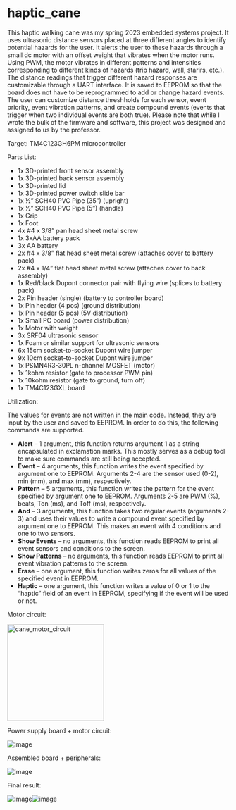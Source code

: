 # haptic_cane
This haptic walking cane was my spring 2023 embedded systems project. It uses ultrasonic distance sensors placed at three different angles to identify potential hazards for the user. It alerts the user to these hazards through a small dc motor with an offset weight that vibrates when the motor runs. Using PWM, the motor vibrates in different patterns and intensities corresponding to different kinds of hazards (trip hazard, wall, starirs, etc.). The distance readings that trigger different hazard responses are customizable through a UART interface. It is saved to EEPROM so that the board does not have to be reprogrammed to add or change hazard events. The user can customize distance threshholds for each sensor, event priority, event vibration patterns, and create compound events (events that trigger when two individual events are both true). Please note that while I wrote the bulk of the firmware and software, this project was designed and assigned to us by the professor. 

Target: TM4C123GH6PM microcontroller

Parts List:
-  1x 3D-printed front sensor assembly 
-  1x 3D-printed back sensor assembly 
-  1x 3D-printed lid 
-  1x 3D-printed power switch slide bar 
-  1x ½” SCH40 PVC Pipe (35”) (upright) 
-  1x ½” SCH40 PVC Pipe (5”) (handle) 
-  1x Grip 
-  1x Foot 
-  4x #4 x 3/8” pan head sheet metal screw
-  1x 3xAA battery pack 
-  3x AA battery 
-  2x #4 x 3/8” flat head sheet metal screw
     (attaches cover to battery pack)
-  2x #4 x 1/4” flat head sheet metal screw
     (attaches cover to back assembly)
-  1x Red/black Dupont connector pair with flying wire
     (splices to battery pack)
-  2x Pin header (single) (battery to controller board) 
-  1x Pin header (4 pos) (ground distribution) 
-  1x Pin header (5 pos) (5V distribution) 
-  1x Small PC board (power distribution) 
-  1x Motor with weight 
-  3x SRF04 ultrasonic sensor 
-  1x Foam or similar support for ultrasonic sensors 
-  6x 15cm socket-to-socket Dupont wire jumper 
-  9x 10cm socket-to-socket Dupont wire jumper 
-  1x PSMN4R3-30PL n-channel MOSFET (motor) 
-  1x 1kohm resistor (gate to processor PWM pin) 
-  1x 10kohm resistor (gate to ground, turn off) 
-  1x TM4C123GXL board

Utilization: 
  
  The values for events are not written in the main code. Instead, they are input by the user and saved to EEPROM. In order to do this, the following commands are supported. 
- **Alert** – 1 argument, this function returns argument 1 as a string encapsulated in exclamation marks. This mostly serves as a debug tool to make sure commands are still being accepted.
- **Event** – 4 arguments, this function writes the event specified by argument one to EEPROM. Arguments 2-4 are the sensor used (0-2), min (mm), and max (mm), respectively.
- **Pattern** – 5 arguments, this function writes the pattern for the event specified by argument one to EEPROM. Arguments 2-5 are PWM (%), beats, Ton (ms), and Toff (ms), respectively.
- **And** – 3 arguments, this function takes two regular events (arguments 2-3) and uses their values to write a compound event specified by argument one to EEPROM. This makes an event with 4 conditions and one to two sensors.
- **Show Events** – no arguments, this function reads EEPROM to print all event sensors and conditions to the screen.
- **Show Patterns** – no arguments, this function reads EEPROM to print all event vibration patterns to the screen.
- **Erase** – one argument, this function writes zeros for all values of the specified event in EEPROM.
- **Haptic** – one argument, this function writes a value of 0 or 1 to the “haptic” field of an event in EEPROM, specifying if the event will be used or not.
  
Motor circuit:
  
  <img width="219" alt="cane_motor_circuit" src="https://github.com/EdgarH52/haptic_cane/assets/89591117/4e5a9b3a-805e-4ea1-964e-a178a839ac7c">

Power supply board + motor circuit:

  ![image](https://github.com/EdgarH52/haptic_cane/assets/89591117/7738239b-a957-4768-926d-c607c2b856cf)

Assembled board + peripherals: 

  ![image](https://github.com/EdgarH52/haptic_cane/assets/89591117/fff13ce7-d956-4977-a54e-998af9d6994e)

Final result: 

  ![image](https://github.com/EdgarH52/haptic_cane/assets/89591117/cfa76c4d-0a28-4965-acaa-9b826d5ad003)![image](https://github.com/EdgarH52/haptic_cane/assets/89591117/c2f21c13-aa92-489e-8f87-d401eaf94bd9)

